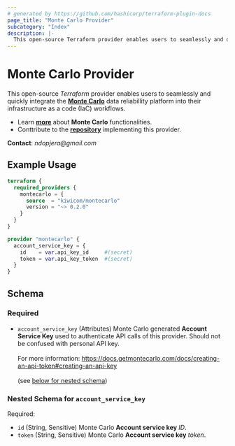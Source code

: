 ```yaml
---
# generated by https://github.com/hashicorp/terraform-plugin-docs
page_title: "Monte Carlo Provider"
subcategory: "Index"
description: |-
  This open-source Terraform provider enables users to seamlessly and quickly integrate the Monte Carlo https://www.montecarlodata.com/ data reliabillity platform into their infrastructure as a code (IaC) workflows. Provider ensures this functionality by communicating with Monte Carlo via its GraphQL API.
---
```


# Monte Carlo Provider

This open-source _Terraform_ provider enables users to seamlessly and quickly integrate the **[Monte Carlo](https://www.montecarlodata.com/)** data reliabillity platform into their infrastructure as a code (IaC) workflows.  

 - Learn **[more](https://docs.getmontecarlo.com/docs)** about **Monte Carlo** functionalities.
 - Conttribute to the **[repository](https://github.com/kiwicom/terraform-provider-montecarlo)** implementing this provider.

**Contact**: _ndopjera@gmail.com_

## Example Usage

```terraform
terraform {
  required_providers {
    montecarlo = {
      source  = "kiwicom/montecarlo"
      version = "~> 0.2.0"
    }
  }
}

provider "montecarlo" {
  account_service_key = {
    id    = var.api_key_id     #(secret)
    token = var.api_key_token  #(secret)
  }
}
```

<!-- schema generated by tfplugindocs -->
## Schema

### Required

- `account_service_key` (Attributes) Monte Carlo generated **Account Service Key** used to authenticate API calls of this provider. Should not be confused with personal API key. <br><br>For more information: https://docs.getmontecarlo.com/docs/creating-an-api-token#creating-an-api-key <br><br> (see [below for nested schema](#nestedatt--account_service_key))

<a id="nestedatt--account_service_key"></a>
### Nested Schema for `account_service_key`

Required:

- `id` (String, Sensitive) Monte Carlo **Account service key** _ID_.
- `token` (String, Sensitive) Monte Carlo **Account service key** _token_.
